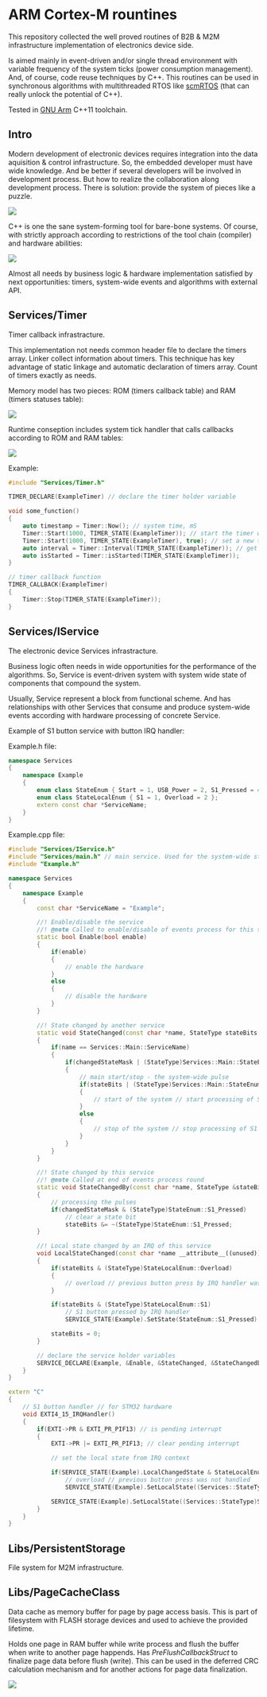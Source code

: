 # ARM Cortex-M rountines
This repository collected the well proved routines  of B2B & M2M infrastructure implementation of electronics device side.

Is aimed mainly in event-driven and/or single thread environment with variable frequency of the system ticks (power consumption management).
And, of course, code reuse techniques by С++.
This routines can be used in synchronous algorithms with multithreaded RTOS like [scmRTOS](https://github.com/scmrtos/scmrtos) (that can really unlock the potential of C++).

Tested in [GNU Arm](https://developer.arm.com/open-source/gnu-toolchain/gnu-rm/downloads) C++11 toolchain.

## Intro

Modern development of electronic devices requires integration into the data aquisition & control infrastructure. So, the embedded developer must have wide knowledge. And be better if several developers will be involved in development process. But how to realize the collaboration along development process. There is solution: provide the system of pieces like a puzzle.

![](/images/block-diagram.png)

C++ is one the sane system-forming tool for bare-bone systems. Of course, with strictly approach according to restrictions of the tool chain (compiler) and hardware abilities:

![](/images/block-diagram2.png)

Almost all needs by business logic & hardware implementation satisfied by next opportunities: timers, system-wide events and algorithms with external API.

## Services/Timer
Timer callback infrastracture.

This implementation not needs common header file to declare the timers array. Linker collect information about timers. This technique has key advantage of static linkage and automatic declaration of timers array. Count of timers exactly as needs.

Memory model has two pieces: ROM (timers callback table) and RAM (timers statuses table):

![](/images/timer.png)

Runtime conseption includes system tick handler that calls callbacks according to ROM and RAM tables:

![](/images/timer2.png)

Example:
```C++
#include "Services/Timer.h"

TIMER_DECLARE(ExampleTimer) // declare the timer holder variable

void some_function()
{
	auto timestamp = Timer::Now(); // system time, mS
	Timer::Start(1000, TIMER_STATE(ExampleTimer)); // start the timer with interval; if timer is running - nothing will changed
	Timer::Start(1000, TIMER_STATE(ExampleTimer), true); // set a new timer interval
	auto interval = Timer::Interval(TIMER_STATE(ExampleTimer)); // get timer interval
	auto isStarted = Timer::isStarted(TIMER_STATE(ExampleTimer));
}

// timer callback function
TIMER_CALLBACK(ExampleTimer)
{
	Timer::Stop(TIMER_STATE(ExampleTimer));
}
```

## Services/IService
The electronic device Services infrastracture.

Business logic often needs in wide opportunities for the performance of the algorithms. So, Service is event-driven system with system wide state of components that compound the system.

Usually, Service represent a block from functional scheme. And has relationships with other Services that consume and produce system-wide events according with hardware processing of concrete Service.

Example of S1 button service with button IRQ handler:

Example.h file:

```C++
namespace Services
{
	namespace Example
	{
		enum class StateEnum { Start = 1, USB_Power = 2, S1_Pressed = 4 , S1_LongPressed = 8 };
		enum class StateLocalEnum { S1 = 1, Overload = 2 };
		extern const char *ServiceName;
	}
}
```

Example.cpp file:

```C++
#include "Services/IService.h"
#include "Services/main.h" // main service. Used for the system-wide statuses & pulses
#include "Example.h"

namespace Services
{
	namespace Example
	{
		const char *ServiceName = "Example";

		//! Enable/disable the service
		//! @note Called to enable/disable of events process for this service
		static bool Enable(bool enable)
		{
			if(enable)
			{
				// enable the hardware
			}
			else
			{
				// disable the hardware
			}
		}

		//! State changed by another service
		static void StateChanged(const char *name, StateType stateBits, StateType changedStateMask)
		{
			if(name == Services::Main::ServiceName)
			{
				if(changedStateMask | (StateType)Services::Main::StateEnum::Start)
				{
					// main start/stop - the system-wide pulse
					if(stateBits | (StateType)Services::Main::StateEnum::Start)
					{
						// start of the system // start processing of S1 button
					}
					else
					{
						// stop of the system // stop processing of S1 button
					}
				}
			}
		}

		//! State changed by this service
		//! @note Called at end of events process round
		static void StateChangedBy(const char *name, StateType &stateBits, StateType changedStateMask)
		{
			// processing the pulses
			if(changedStateMask & (StateType)StateEnum::S1_Pressed)
				// clear a state bit
				stateBits &= ~(StateType)StateEnum::S1_Pressed;
		}

		//! Local state changed by an IRQ of this service
		void LocalStateChanged(const char *name __attribute__((unused)), StateType &stateBits)
		{
			if(stateBits & (StateType)StateLocalEnum::Overload)
			{
				// overload // previous button press by IRQ handler was not handled
			}

			if(stateBits & (StateType)StateLocalEnum::S1)
				// S1 button pressed by IRQ handler
				SERVICE_STATE(Example).SetState(StateEnum::S1_Pressed)

			stateBits = 0;
		}

		// declare the service holder variables
		SERVICE_DECLARE(Example, &Enable, &StateChanged, &StateChangedBy, &LocalStateChanged)
	}
}

extern "C"
{
	// S1 button handler // for STM32 hardware
	void EXTI4_15_IRQHandler()
	{
		if(EXTI->PR & EXTI_PR_PIF13) // is pending interrupt
		{
			EXTI->PR |= EXTI_PR_PIF13; // clear pending interrupt

			// set the local state from IRQ context

			if(SERVICE_STATE(Example).LocalChangedState & StateLocalEnum::S1)
				// overload // previous button press was not handled
				SERVICE_STATE(Example).SetLocalState((Services::StateType)StateLocalEnum::Overload);

			SERVICE_STATE(Example).SetLocalState((Services::StateType)StateLocalEnum::S1);
		}
	}
}
```

## Libs/PersistentStorage
File system for M2M infrastructure.

## Libs/PageCacheClass
Data cache as memory buffer for page by page access basis. This is part of filesystem with FLASH storage devices and used to achieve the provided lifetime.

Holds one page in RAM buffer while write process and flush the buffer when write to another page happends. Has *PreFlushCallbackStruct* to finalize page data before flush (write). This can be used in the deferred CRC calculation mechanism and for another actions for page data finalization.

![](/images/page-cache.png)
